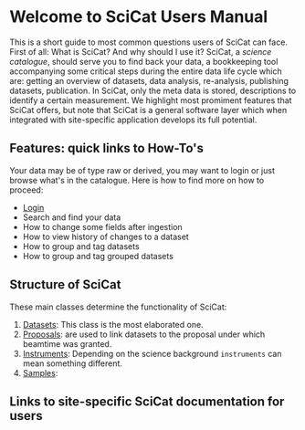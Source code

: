# Welcome to SciCat Users Manual

This is a short guide to most common questions users of SciCat can face. First of all: What is SciCat? And why should I use it? SciCat, a _science catalogue_, should serve you to find back your data, a bookkeeping tool accompanying some critical steps during the entire data life cycle which are: getting an overview of datasets, data analysis, re-analysis, publishing datasets, publication. In SciCat, only the meta data is stored, descriptions to identify a certain measurement.
We highlight most promiment features that SciCat offers, but note that SciCat is a general software layer which when integrated with site-specific application develops its full potential.

## Features: quick links to How-To's

Your data may be of type raw or derived, you may want to login or just browse what's in the catalogue. Here is how to find more on how to proceed:

* [Login](login.md)
* Search and find your data
*   How to change some fields after ingestion
*   How to view history of changes to a dataset
*   How to group and tag datasets
*   How to group and tag grouped datasets


## Structure of SciCat

These main classes determine the functionality of SciCat: 

1. [Datasets](datasets.md): This class is the most elaborated one. 
2. [Proposals](proposals.md): are used to link datasets to the proposal under which beamtime was granted.
3. [Instruments](instruments.md): Depending on the science background `instruments` can mean something different.
4. [Samples](samples.md): 


## Links to site-specific SciCat documentation for users 

